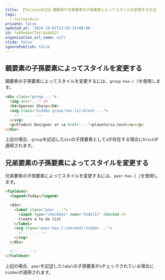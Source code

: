 ```yaml
---
title: 【TailwindCSS】親要素や兄弟要素の子孫要素によってスタイルを変更する方法
tags:
  - tailwindcss
private: false
updated_at: '2024-10-07T23:56:15+09:00'
id: fe99e6bef74c74a8452f
organization_url_name: null
slide: false
ignorePublish: false
---
```

## 親要素の子孫要素によってスタイルを変更する

親要素の子孫要素によってスタイルを変更するには、`group-has-[ ]`を使用します。

```html
<div class="group ...">
  <img src="..." />
  <h4>Spencer Sharp</h4>
  <svg class="hidden group-has-[a]:block ...">
    <!-- ... -->
  </svg>
  <p>Product Designer at <a href="...">planeteria.tech</a></p>
</div>
```

上記の場合、`group`を記述した`div`の子孫要素として`a`が存在する場合に`block`が適用されます。

## 兄弟要素の子孫要素によってスタイルを変更する

兄弟要素の子孫要素によってスタイルを変更するには、`peer-has-[ ]`を使用します。

```html
<fieldset>
  <legend>Today</legend>

  <div>
    <label class="peer ...">
      <input type="checkbox" name="todo[1]" checked />
      Create a to do list
    </label>
    <svg class="peer-has-[:checked]:hidden ...">
      <!-- ... -->
    </svg>
  </div>

  <!-- ... -->
</fieldset>
```

上記の場合、`peer`を記述した`label`の子孫要素が`a`チェックされている場合に`hidden`が適用されます。
